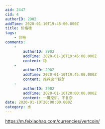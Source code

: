 ```yaml
---
aid: 2447
cid: 4
authorID: 2902
addTime: 2020-01-10T19:45:00.000Z
title: 价格稳
tags:
    - 价格
comments:
    -
        authorID: 2902
        addTime: 2020-01-10T19:45:00.000Z
        content: 稳
    -
        authorID: 2902
        addTime: 2020-01-10T19:45:00.000Z
        content: 推荐这个挖矿
    -
        authorID: 2902
        addTime: 2020-01-10T20:00:00.000Z
        content: 一键挖矿，不复杂
date: 2020-01-10T20:00:00.000Z
category: 水
---
```


https://m.feixiaohao.com/currencies/vertcoin/
